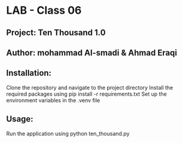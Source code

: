 # LAB - Class 06

## Project: Ten Thousand 1.0

## Author: mohammad Al-smadi & Ahmad Eraqi

## Installation:
Clone the repository and navigate to the project directory
Install the required packages using pip install -r requirements.txt
Set up the environment variables in the .venv file
## Usage:
Run the application using python ten_thousand.py

